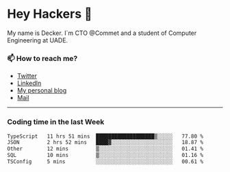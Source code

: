 # Hey Hackers 👋

My name is Decker. I`m CTO @Commet and a student of Computer Engineering at UADE.

### 📫 How to reach me?
- [Twitter](https://x.com/0xDecker) 
- [LinkedIn](https://www.linkedin.com/in/decker-urbano/) 
- [My personal blog](http://decker.sh) 
- [Mail](mailto:me@decker.sh)

---

### Coding time in the last Week

<!--START_SECTION:waka-->

```txt
TypeScript   11 hrs 51 mins  ███████████████████▒░░░░░   77.80 %
JSON         2 hrs 52 mins   ████▓░░░░░░░░░░░░░░░░░░░░   18.87 %
Other        12 mins         ▒░░░░░░░░░░░░░░░░░░░░░░░░   01.41 %
SQL          10 mins         ▒░░░░░░░░░░░░░░░░░░░░░░░░   01.16 %
TSConfig     5 mins          ░░░░░░░░░░░░░░░░░░░░░░░░░   00.61 %
```

<!--END_SECTION:waka-->
